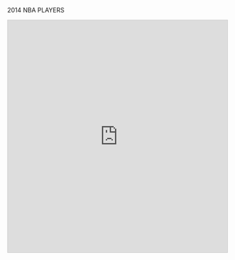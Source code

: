 2014 NBA PLAYERS

<iframe class="airtable-embed" src="https://airtable.com/embed/shrInW7ZSXKx5SeSd?backgroundColor=blue&viewControls=on" frameborder="0" onmousewheel="" width="100%" height="533" style="background: transparent; border: 1px solid #ccc;"></iframe>
